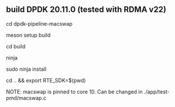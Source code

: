 ## build DPDK 20.11.0 (tested with RDMA v22)
cd dpdk-pipeline-macswap

meson setup build

cd build

ninja

sudo ninja install

cd .. && export RTE_SDK=$(pwd)

NOTE: macswap is pinned to core 10. Can be changed in ./app/test-pmd/macswap.c
